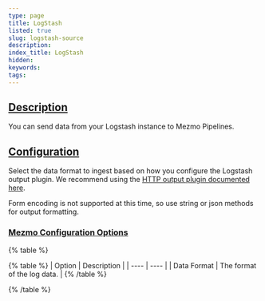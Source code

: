 ```yaml
---
type: page
title: LogStash
listed: true
slug: logstash-source
description: 
index_title: LogStash
hidden: 
keywords: 
tags: 
---
```



## [Description](https://docs.mezmo.com/docs/logstash-pipeline-source#description)

You can send data from your Logstash instance to Mezmo Pipelines.

## [Configuration](https://docs.mezmo.com/docs/logstash-pipeline-source#configuration)

Select the data format to ingest based on how you configure the Logstash output plugin. We recommend using the [HTTP output plugin documented here](https://www.elastic.co/guide/en/logstash/current/plugins-outputs-http.html).

Form encoding is not supported at this time, so use string or json methods for output formatting.

### [Mezmo Configuration Options](https://docs.mezmo.com/docs/logstash-pipeline-source#mezmo-configuration-options)

{% table %}

{% table %}
| Option | Description | 
| ---- | ---- | 
| Data Format | The format of the log data. | 
{% /table %}

{% /table %}